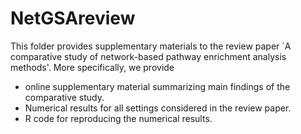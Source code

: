 # NetGSAreview

This folder provides supplementary materials to the review paper `A comparative study of network-based pathway enrichment analysis methods'. More specifically, we provide 

 * online supplementary material summarizing main findings of the comparative study.
 * Numerical results for all settings considered in the review paper. 
 * R code for reproducing the numerical results. 
   


